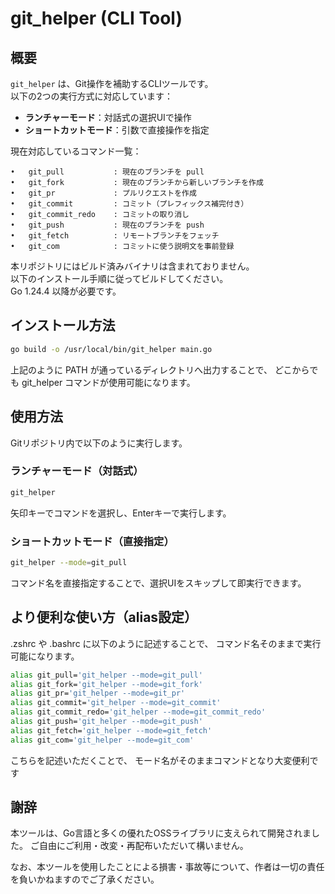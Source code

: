 # git_helper (CLI Tool)

## 概要

`git_helper` は、Git操作を補助するCLIツールです。  
以下の2つの実行方式に対応しています：

- **ランチャーモード**：対話式の選択UIで操作
- **ショートカットモード**：引数で直接操作を指定

現在対応しているコマンド一覧：

	•	git_pull           : 現在のブランチを pull
	•	git_fork           : 現在のブランチから新しいブランチを作成
	•	git_pr             : プルリクエストを作成
	•	git_commit         : コミット（プレフィックス補完付き）
	•	git_commit_redo    : コミットの取り消し
	•	git_push           : 現在のブランチを push
	•	git_fetch          : リモートブランチをフェッチ
	•	git_com            : コミットに使う説明文を事前登録

本リポジトリにはビルド済みバイナリは含まれておりません。  
以下のインストール手順に従ってビルドしてください。  
Go 1.24.4 以降が必要です。

## インストール方法

```bash
go build -o /usr/local/bin/git_helper main.go
```

上記のように PATH が通っているディレクトリへ出力することで、
どこからでも git_helper コマンドが使用可能になります。

## 使用方法

Gitリポジトリ内で以下のように実行します。

### ランチャーモード（対話式）

```bash
git_helper
```

矢印キーでコマンドを選択し、Enterキーで実行します。

### ショートカットモード（直接指定）

```bash
git_helper --mode=git_pull
```

コマンド名を直接指定することで、選択UIをスキップして即実行できます。

## より便利な使い方（alias設定）

.zshrc や .bashrc に以下のように記述することで、
コマンド名そのままで実行可能になります。

```bash
alias git_pull='git_helper --mode=git_pull'
alias git_fork='git_helper --mode=git_fork'
alias git_pr='git_helper --mode=git_pr'
alias git_commit='git_helper --mode=git_commit'
alias git_commit_redo='git_helper --mode=git_commit_redo'
alias git_push='git_helper --mode=git_push'
alias git_fetch='git_helper --mode=git_fetch'
alias git_com='git_helper --mode=git_com'
```

こちらを記述いただくことで、
モード名がそのままコマンドとなり大変便利です

## 謝辞

本ツールは、Go言語と多くの優れたOSSライブラリに支えられて開発されました。
ご自由にご利用・改変・再配布いただいて構いません。

なお、本ツールを使用したことによる損害・事故等について、作者は一切の責任を負いかねますのでご了承ください。
